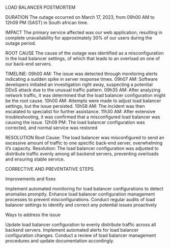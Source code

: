 LOAD BALANCER POSTMORTEM

DURATION
The outage occurred on March 17, 2023, from 09h00 AM to 12h09 PM (SAST) in South african time.

IMPACT
The primary service affected was our web application, resulting in complete unavailability for approximately 30% of our users during the outage period.

ROOT CAUSE
The  cause of the outage was identified as a misconfiguration in the load balancer settings, of which that leads  to an overload on one of our back-end servers.

TIMELINE:
09h00 AM: The issue was detected through monitoring alerts indicating a sudden spike in server response times.
09h07 AM: Software developers initiated an investigation right away, suspecting a potential DDoS attack due to the unusual traffic pattern.
09h35 AM: After analyzing network traffic, it was determined that the load balancer configuration might be the root cause.
10h00 AM:  Attempts were made to adjust load balancer settings, but the issue persisted.
10h58 AM: The incident was then escalated to specialist for further assistance.
11h30 AM: After extensive troubleshooting, it was confirmed that a misconfigured load balancer was causing the issue.
12h09 PM: The load balancer configuration was corrected, and normal service was restored

RESOLUTION 
Root Cause: The load balancer was misconfigured to send an excessive amount of traffic to one specific back-end server, overwhelming it’s capacity.
Resolution: The load balancer configuration was adjusted to distribute traffic evenly among all backend servers, preventing overloads and ensuring stable service.

CORRECTIVE AND PREVENTATIVE STEPS.

Improvements and fixes 

Implement automated monitoring for load balancer configurations to detect anomalies promptly.
Enhance load balancer configuration management processes to prevent misconfigurations.
Conduct regular audits of load balancer settings to identify and correct any potential issues proactively

Ways to address the issue

Update load balancer configuration to evenly distribute traffic across all backend servers.
Implement automated alerts for load balancer configuration changes.
Conduct a review of load balancer management procedures and update documentation accordingly.


